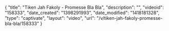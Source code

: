 {
    "title": "Tiken Jah Fakoly - Promesse Bla Bla",
    "description": "",
    "videoid": "158333",
    "date_created": "1398291993",
    "date_modified": "1418181328",
    "type": "captivate",
    "layout": "video",
    "url": "\/v\/tiken-jah-fakoly-promesse-bla-bla\/158333"
}